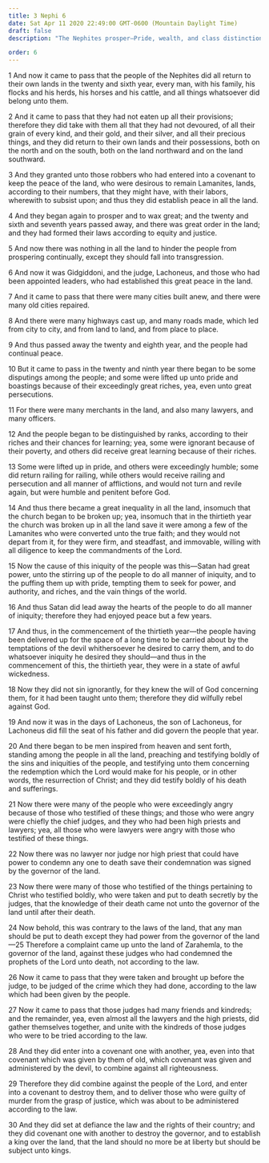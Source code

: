 ```yaml
---
title: 3 Nephi 6
date: Sat Apr 11 2020 22:49:00 GMT-0600 (Mountain Daylight Time)
draft: false
description: "The Nephites prosper—Pride, wealth, and class distinctions arise—The Church is rent with dissensions—Satan leads the people in open rebellion—Many prophets cry repentance and are slain—Their murderers conspire to take over the government. About A.D. 26–30."

order: 6
---
```

    
1 And now it came to pass that the people of the Nephites did all return to their own lands in the twenty and sixth year, every man, with his family, his flocks and his herds, his horses and his cattle, and all things whatsoever did belong unto them.

2 And it came to pass that they had not eaten up all their provisions; therefore they did take with them all that they had not devoured, of all their grain of every kind, and their gold, and their silver, and all their precious things, and they did return to their own lands and their possessions, both on the north and on the south, both on the land northward and on the land southward.

3 And they granted unto those robbers who had entered into a covenant to keep the peace of the land, who were desirous to remain Lamanites, lands, according to their numbers, that they might have, with their labors, wherewith to subsist upon; and thus they did establish peace in all the land.

4 And they began again to prosper and to wax great; and the twenty and sixth and seventh years passed away, and there was great order in the land; and they had formed their laws according to equity and justice.

5 And now there was nothing in all the land to hinder the people from prospering continually, except they should fall into transgression.

6 And now it was Gidgiddoni, and the judge, Lachoneus, and those who had been appointed leaders, who had established this great peace in the land.

7 And it came to pass that there were many cities built anew, and there were many old cities repaired.

8 And there were many highways cast up, and many roads made, which led from city to city, and from land to land, and from place to place.

9 And thus passed away the twenty and eighth year, and the people had continual peace.

10 But it came to pass in the twenty and ninth year there began to be some disputings among the people; and some were lifted up unto pride and boastings because of their exceedingly great riches, yea, even unto great persecutions.

11 For there were many merchants in the land, and also many lawyers, and many officers.

12 And the people began to be distinguished by ranks, according to their riches and their chances for learning; yea, some were ignorant because of their poverty, and others did receive great learning because of their riches.

13 Some were lifted up in pride, and others were exceedingly humble; some did return railing for railing, while others would receive railing and persecution and all manner of afflictions, and would not turn and revile again, but were humble and penitent before God.

14 And thus there became a great inequality in all the land, insomuch that the church began to be broken up; yea, insomuch that in the thirtieth year the church was broken up in all the land save it were among a few of the Lamanites who were converted unto the true faith; and they would not depart from it, for they were firm, and steadfast, and immovable, willing with all diligence to keep the commandments of the Lord.

15 Now the cause of this iniquity of the people was this—Satan had great power, unto the stirring up of the people to do all manner of iniquity, and to the puffing them up with pride, tempting them to seek for power, and authority, and riches, and the vain things of the world.

16 And thus Satan did lead away the hearts of the people to do all manner of iniquity; therefore they had enjoyed peace but a few years.

17 And thus, in the commencement of the thirtieth year—the people having been delivered up for the space of a long time to be carried about by the temptations of the devil whithersoever he desired to carry them, and to do whatsoever iniquity he desired they should—and thus in the commencement of this, the thirtieth year, they were in a state of awful wickedness.

18 Now they did not sin ignorantly, for they knew the will of God concerning them, for it had been taught unto them; therefore they did wilfully rebel against God.

19 And now it was in the days of Lachoneus, the son of Lachoneus, for Lachoneus did fill the seat of his father and did govern the people that year.

20 And there began to be men inspired from heaven and sent forth, standing among the people in all the land, preaching and testifying boldly of the sins and iniquities of the people, and testifying unto them concerning the redemption which the Lord would make for his people, or in other words, the resurrection of Christ; and they did testify boldly of his death and sufferings.

21 Now there were many of the people who were exceedingly angry because of those who testified of these things; and those who were angry were chiefly the chief judges, and they who had been high priests and lawyers; yea, all those who were lawyers were angry with those who testified of these things.

22 Now there was no lawyer nor judge nor high priest that could have power to condemn any one to death save their condemnation was signed by the governor of the land.

23 Now there were many of those who testified of the things pertaining to Christ who testified boldly, who were taken and put to death secretly by the judges, that the knowledge of their death came not unto the governor of the land until after their death.

24 Now behold, this was contrary to the laws of the land, that any man should be put to death except they had power from the governor of the land—25 Therefore a complaint came up unto the land of Zarahemla, to the governor of the land, against these judges who had condemned the prophets of the Lord unto death, not according to the law.

26 Now it came to pass that they were taken and brought up before the judge, to be judged of the crime which they had done, according to the law which had been given by the people.

27 Now it came to pass that those judges had many friends and kindreds; and the remainder, yea, even almost all the lawyers and the high priests, did gather themselves together, and unite with the kindreds of those judges who were to be tried according to the law.

28 And they did enter into a covenant one with another, yea, even into that covenant which was given by them of old, which covenant was given and administered by the devil, to combine against all righteousness.

29 Therefore they did combine against the people of the Lord, and enter into a covenant to destroy them, and to deliver those who were guilty of murder from the grasp of justice, which was about to be administered according to the law.

30 And they did set at defiance the law and the rights of their country; and they did covenant one with another to destroy the governor, and to establish a king over the land, that the land should no more be at liberty but should be subject unto kings.
